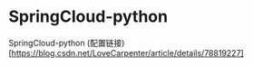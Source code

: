 # SpringCloud-python
 SpringCloud-python
 (配置链接)[https://blog.csdn.net/LoveCarpenter/article/details/78819227]
